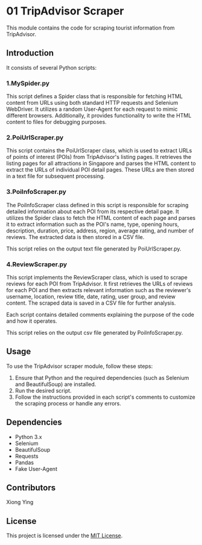
# 01 TripAdvisor Scraper
This module contains the code for scraping tourist information from TripAdvisor. 

## Introduction

It consists of several Python scripts:

### 1.MySpider.py

This script defines a Spider class that is responsible for fetching HTML content from URLs using both standard HTTP requests and Selenium WebDriver. It utilizes a random User-Agent for each request to mimic different browsers. Additionally, it provides functionality to write the HTML content to files for debugging purposes.

### 2.PoiUrlScraper.py

This script contains the PoiUrlScraper class, which is used to extract URLs of points of interest (POIs) from TripAdvisor's listing pages. It retrieves the listing pages for all attractions in Singapore and parses the HTML content to extract the URLs of individual POI detail pages. These URLs are then stored in a text file for subsequent processing.

### 3.PoiInfoScraper.py

The PoiInfoScraper class defined in this script is responsible for scraping detailed information about each POI from its respective detail page. It utilizes the Spider class to fetch the HTML content of each page and parses it to extract information such as the POI's name, type, opening hours, description, duration, price, address, region, average rating, and number of reviews. The extracted data is then stored in a CSV file.

This script relies on the output text file generated by PoiUrlScraper.py.

### 4.ReviewScraper.py

This script implements the ReviewScraper class, which is used to scrape reviews for each POI from TripAdvisor. It first retrieves the URLs of reviews for each POI and then extracts relevant information such as the reviewer's username, location, review title, date, rating, user group, and review content. The scraped data is saved in a CSV file for further analysis.

Each script contains detailed comments explaining the purpose of the code and how it operates.

This script relies on the output csv file generated by PoiInfoScraper.py.

## Usage

To use the TripAdvisor scraper module, follow these steps:

1. Ensure that Python and the required dependencies (such as Selenium and BeautifulSoup) are installed.
2. Run the desired script.
3. Follow the instructions provided in each script's comments to customize the scraping process or handle any errors.

## Dependencies

- Python 3.x
- Selenium
- BeautifulSoup
- Requests
- Pandas
- Fake User-Agent

## Contributors

Xiong Ying

## License

This project is licensed under the [MIT License](LICENSE).